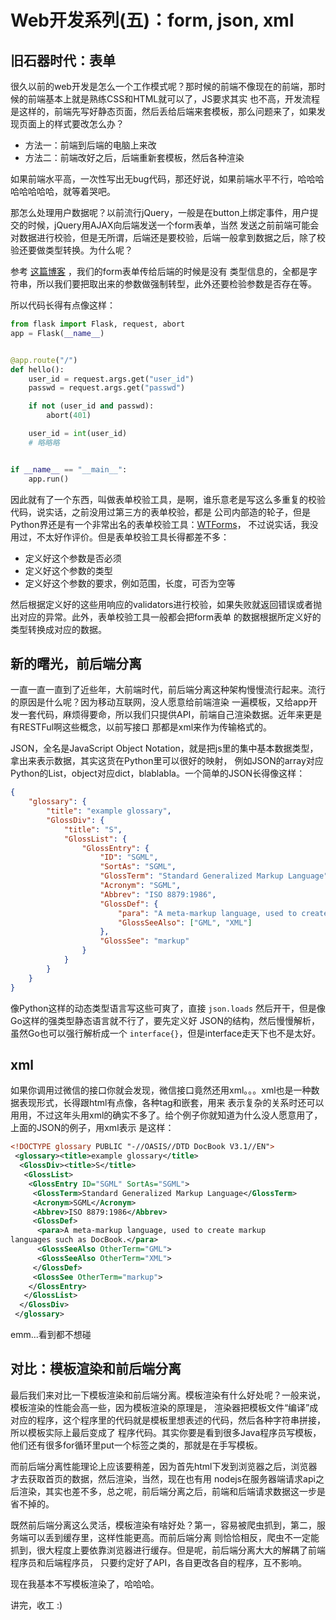 # Web开发系列(五)：form, json, xml

## 旧石器时代：表单

很久以前的web开发是怎么一个工作模式呢？那时候的前端不像现在的前端，那时候的前端基本上就是熟练CSS和HTML就可以了，JS要求其实
也不高，开发流程是这样的，前端先写好静态页面，然后丢给后端来套模板，那么问题来了，如果发现页面上的样式要改怎么办？

- 方法一：前端到后端的电脑上来改
- 方法二：前端改好之后，后端重新套模板，然后各种渲染

如果前端水平高，一次性写出无bug代码，那还好说，如果前端水平不行，哈哈哈哈哈哈哈哈，就等着哭吧。

那怎么处理用户数据呢？以前流行jQuery，一般是在button上绑定事件，用户提交的时候，jQuery用AJAX向后端发送一个form表单，当然
发送之前前端可能会对数据进行校验，但是无所谓，后端还是要校验，后端一般拿到数据之后，除了校验还要做类型转换。为什么呢？

参考 [这篇博客](https://jiajunhuang.com/articles/2017_10_14-web_dev_part2.md.html) ，我们的form表单传给后端的时候是没有
类型信息的，全都是字符串，所以我们要把取出来的参数做强制转型，此外还要检验参数是否存在等。

所以代码长得有点像这样：

```python
from flask import Flask, request, abort
app = Flask(__name__)


@app.route("/")
def hello():
    user_id = request.args.get("user_id")
    passwd = request.args.get("passwd")

    if not (user_id and passwd):
        abort(401)

    user_id = int(user_id)
    # 略略略


if __name__ == "__main__":
    app.run()
```

因此就有了一个东西，叫做表单校验工具，是啊，谁乐意老是写这么多重复的校验代码，说实话，之前没用过第三方的表单校验，都是
公司内部造的轮子，但是Python界还是有一个非常出名的表单校验工具：[WTForms](https://wtforms.readthedocs.io/en/latest/)，
不过说实话，我没用过，不太好作评价。但是表单校验工具长得都差不多：

- 定义好这个参数是否必须
- 定义好这个参数的类型
- 定义好这个参数的要求，例如范围，长度，可否为空等

然后根据定义好的这些用响应的validators进行校验，如果失败就返回错误或者抛出对应的异常。此外，表单校验工具一般都会把form表单
的数据根据所定义好的类型转换成对应的数据。

## 新的曙光，前后端分离

一直一直一直到了近些年，大前端时代，前后端分离这种架构慢慢流行起来。流行的原因是什么呢？因为移动互联网，没人愿意给前端渲染
一遍模板，又给app开发一套代码，麻烦得要命，所以我们只提供API，前端自己渲染数据。近年来更是有RESTFul啊这些概念，以前写接口
那都是xml来作为传输格式的。

JSON，全名是JavaScript Object Notation，就是把js里的集中基本数据类型，拿出来表示数据，其实这货在Python里可以很好的映射，
例如JSON的array对应Python的List，object对应dict，blablabla。一个简单的JSON长得像这样：

```json
{
    "glossary": {
        "title": "example glossary",
		"GlossDiv": {
            "title": "S",
			"GlossList": {
                "GlossEntry": {
                    "ID": "SGML",
					"SortAs": "SGML",
					"GlossTerm": "Standard Generalized Markup Language",
					"Acronym": "SGML",
					"Abbrev": "ISO 8879:1986",
					"GlossDef": {
                        "para": "A meta-markup language, used to create markup languages such as DocBook.",
						"GlossSeeAlso": ["GML", "XML"]
                    },
					"GlossSee": "markup"
                }
            }
        }
    }
}
```

像Python这样的动态类型语言写这些可爽了，直接 `json.loads` 然后开干，但是像Go这样的强类型静态语言就不行了，要先定义好
JSON的结构，然后慢慢解析，虽然Go也可以强行解析成一个 `interface{}`，但是interface走天下也不是太好。

## xml

如果你调用过微信的接口你就会发现，微信接口竟然还用xml。。。xml也是一种数据表现形式，长得跟html有点像，各种tag和嵌套，用来
表示复杂的关系时还可以用用，不过这年头用xml的确实不多了。给个例子你就知道为什么没人愿意用了，上面的JSON的例子，用xml表示
是这样：

```xml
<!DOCTYPE glossary PUBLIC "-//OASIS//DTD DocBook V3.1//EN">
 <glossary><title>example glossary</title>
  <GlossDiv><title>S</title>
   <GlossList>
    <GlossEntry ID="SGML" SortAs="SGML">
     <GlossTerm>Standard Generalized Markup Language</GlossTerm>
     <Acronym>SGML</Acronym>
     <Abbrev>ISO 8879:1986</Abbrev>
     <GlossDef>
      <para>A meta-markup language, used to create markup
languages such as DocBook.</para>
      <GlossSeeAlso OtherTerm="GML">
      <GlossSeeAlso OtherTerm="XML">
     </GlossDef>
     <GlossSee OtherTerm="markup">
    </GlossEntry>
   </GlossList>
  </GlossDiv>
 </glossary>
```

emm...看到都不想碰

## 对比：模板渲染和前后端分离

最后我们来对比一下模板渲染和前后端分离。模板渲染有什么好处呢？一般来说，模板渲染的性能会高一些，因为模板渲染的原理是，
渲染器把模板文件“编译”成对应的程序，这个程序里的代码就是模板里想表述的代码，然后各种字符串拼接，所以模板实际上最后变成了
程序代码。其实你要是看到很多Java程序员写模板，他们还有很多for循环里put一个标签之类的，那就是在手写模板。

而前后端分离性能理论上应该要稍差，因为首先html下发到浏览器之后，浏览器才去获取首页的数据，然后渲染，当然，现在也有用
nodejs在服务器端请求api之后渲染，其实也差不多，总之呢，前后端分离之后，前端和后端请求数据这一步是省不掉的。

既然前后端分离这么灵活，模板渲染有啥好处？第一，容易被爬虫抓到，第二，服务端可以丢到缓存里，这样性能更高。而前后端分离
则恰恰相反，爬虫不一定能抓到，很大程度上要依靠浏览器进行缓存。但是呢，前后端分离大大的解耦了前端程序员和后端程序员，
只要约定好了API，各自更改各自的程序，互不影响。

现在我基本不写模板渲染了，哈哈哈。

讲完，收工 :)
